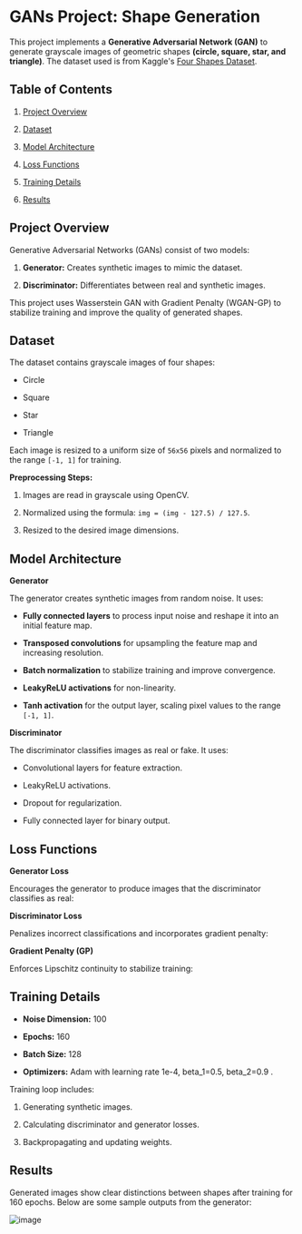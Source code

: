 # GANs Project: Shape Generation

This project implements a **Generative Adversarial Network (GAN)** to generate grayscale images of geometric shapes **(circle, square, star, and triangle)**. The dataset used is from Kaggle's [Four Shapes Dataset](https://www.kaggle.com/datasets/smeschke/four-shapes).




## Table of Contents

1. [Project Overview](https://github.com/elnemr19/4-Shapes-DCGAN/tree/main?tab=readme-ov-file#project-overview)

2. [Dataset](https://github.com/elnemr19/4-Shapes-DCGAN/tree/main?tab=readme-ov-file#dataset)

3. [Model Architecture](https://github.com/elnemr19/4-Shapes-DCGAN/tree/main?tab=readme-ov-file#model-architecture)

4. [Loss Functions](https://github.com/elnemr19/4-Shapes-DCGAN/tree/main?tab=readme-ov-file#loss-functions)

5. [Training Details](https://github.com/elnemr19/4-Shapes-DCGAN/tree/main?tab=readme-ov-file#training-details)

6. [Results](https://github.com/elnemr19/4-Shapes-DCGAN/tree/main?tab=readme-ov-file#results)

## Project Overview

Generative Adversarial Networks (GANs) consist of two models:

1. **Generator:** Creates synthetic images to mimic the dataset.

2. **Discriminator:** Differentiates between real and synthetic images.

This project uses Wasserstein GAN with Gradient Penalty (WGAN-GP) to stabilize training and improve the quality of generated shapes.


## Dataset

The dataset contains grayscale images of four shapes:

* Circle

* Square

* Star

* Triangle

Each image is resized to a uniform size of `56x56` pixels and normalized to the range `[-1, 1]` for training.

**Preprocessing Steps:**

1. Images are read in grayscale using OpenCV.

2. Normalized using the formula: `img = (img - 127.5) / 127.5`.

3. Resized to the desired image dimensions.

## Model Architecture

**Generator**

The generator creates synthetic images from random noise. It uses:

* **Fully connected layers** to process input noise and reshape it into an initial feature map.

* **Transposed convolutions** for upsampling the feature map and increasing resolution.

* **Batch normalization** to stabilize training and improve convergence.

* **LeakyReLU activations** for non-linearity.

* **Tanh activation** for the output layer, scaling pixel values to the range ` [-1, 1] `.

**Discriminator**

The discriminator classifies images as real or fake. It uses:

* Convolutional layers for feature extraction.

* LeakyReLU activations.

* Dropout for regularization.

* Fully connected layer for binary output.

## Loss Functions

**Generator Loss**

Encourages the generator to produce images that the discriminator classifies as real:


**Discriminator Loss**

Penalizes incorrect classifications and incorporates gradient penalty:


**Gradient Penalty (GP)**

Enforces Lipschitz continuity to stabilize training:



## Training Details

* **Noise Dimension:** 100

* **Epochs:** 160

* **Batch Size:** 128

* **Optimizers:** Adam with learning rate 1e-4, beta_1=0.5, beta_2=0.9 .



Training loop includes:

1. Generating synthetic images.

2. Calculating discriminator and generator losses.

3. Backpropagating and updating weights.

## Results

Generated images show clear distinctions between shapes after training for 160 epochs. Below are some sample outputs from the generator:

![image](https://github.com/user-attachments/assets/8f7a0a19-d4ba-47c2-a0b3-727743e60c3f)

